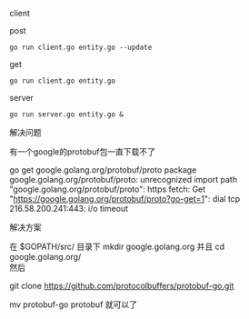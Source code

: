 
client 

post 
```
go run client.go entity.go --update 
```

get 

```
go run client.go entity.go
```

server 

```
go run server.go entity.go &
```


解决问题

有一个google的protobuf包一直下载不了

go get google.golang.org/protobuf/proto
package google.golang.org/protobuf/proto: unrecognized import path "google.golang.org/protobuf/proto": https fetch: Get "https://google.golang.org/protobuf/proto?go-get=1": dial tcp 216.58.200.241:443: i/o timeout


解决方案

在 $GOPATH/src/ 目录下 mkdir google.golang.org  并且 cd google.golang.org/  
然后 

git clone https://github.com/protocolbuffers/protobuf-go.git

mv  protobuf-go  protobuf 就可以了
